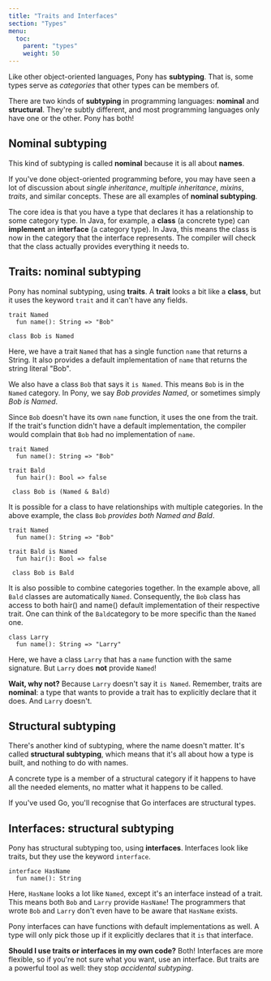```yaml
---
title: "Traits and Interfaces"
section: "Types"
menu:
  toc:
    parent: "types"
    weight: 50
---
```


Like other object-oriented languages, Pony has __subtyping__. That is, some types serve as _categories_ that other types can be members of.

There are two kinds of __subtyping__ in programming languages: __nominal__ and __structural__. They're subtly different, and most programming languages only have one or the other. Pony has both!

## Nominal subtyping

This kind of subtyping is called __nominal__ because it is all about __names__.

If you've done object-oriented programming before, you may have seen a lot of discussion about _single inheritance_, _multiple inheritance_, _mixins_, _traits_, and similar concepts. These are all examples of __nominal subtyping__.

The core idea is that you have a type that declares it has a relationship to some category type. In Java, for example, a __class__ (a concrete type) can __implement__ an __interface__ (a category type). In Java, this means the class is now in the category that the interface represents. The compiler will check that the class actually provides everything it needs to.

## Traits: nominal subtyping

Pony has nominal subtyping, using __traits__. A __trait__ looks a bit like a __class__, but it uses the keyword `trait` and it can't have any fields.

```pony
trait Named
  fun name(): String => "Bob"

class Bob is Named
```

Here, we have a trait `Named` that has a single function `name` that returns a String. It also provides a default implementation of `name` that returns the string literal "Bob".

We also have a class `Bob` that says it `is Named`. This means `Bob` is in the `Named` category. In Pony, we say _Bob provides Named_, or sometimes simply _Bob is Named_.

Since `Bob` doesn't have its own `name` function, it uses the one from the trait. If the trait's function didn't have a default implementation, the compiler would complain that `Bob` had no implementation of `name`.

```pony
trait Named
  fun name(): String => "Bob"
  
trait Bald
  fun hair(): Bool => false
 
 class Bob is (Named & Bald)
 ```
It is possible for a class to have relationships with multiple categories. In the above example, the class `Bob` _provides both Named and Bald_. 

```pony
trait Named
  fun name(): String => "Bob"
  
trait Bald is Named
  fun hair(): Bool => false
 
 class Bob is Bald
 ```
It is also possible to combine categories together. In the example above, all `Bald` classes are automatically `Named`. Consequently, the `Bob` class has access to both hair() and name() default implementation of their respective trait. One can think of the `Bald`category to be more specific than the `Named` one.


```pony
class Larry
  fun name(): String => "Larry"
```

Here, we have a class `Larry` that has a `name` function with the same signature. But `Larry` does __not__ provide `Named`!

__Wait, why not?__ Because `Larry` doesn't say it `is Named`. Remember, traits are __nominal__: a type that wants to provide a trait has to explicitly declare that it does. And `Larry` doesn't.

## Structural subtyping

There's another kind of subtyping, where the name doesn't matter. It's called __structural subtyping__, which means that it's all about how a type is built, and nothing to do with names.

A concrete type is a member of a structural category if it happens to have all the needed elements, no matter what it happens to be called.

If you've used Go, you'll recognise that Go interfaces are structural types.

## Interfaces: structural subtyping

Pony has structural subtyping too, using __interfaces__. Interfaces look like traits, but they use the keyword `interface`.

```pony
interface HasName
  fun name(): String
```

Here, `HasName` looks a lot like `Named`, except it's an interface instead of a trait. This means both `Bob` and `Larry` provide `HasName`! The programmers that wrote `Bob` and `Larry` don't even have to be aware that `HasName` exists.

Pony interfaces can have functions with default implementations as well. A type will only pick those up if it explicitly declares that it `is` that interface.

__Should I use traits or interfaces in my own code?__ Both! Interfaces are more flexible, so if you're not sure what you want, use an interface. But traits are a powerful tool as well: they stop _accidental subtyping_.
